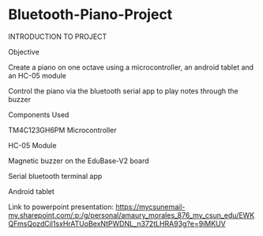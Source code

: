 # Bluetooth-Piano-Project
INTRODUCTION TO PROJECT

Objective

  Create a piano on one octave using a microcontroller, an android tablet and an HC-05 module

  Control the piano via the bluetooth serial app to play notes through the buzzer

Components Used

  TM4C123GH6PM Microcontroller

  HC-05 Module

  Magnetic buzzer on the EduBase-V2 board
  
  Serial bluetooth terminal app

  Android tablet  

  Link to powerpoint presentation: https://mycsunemail-my.sharepoint.com/:p:/g/personal/amaury_morales_876_my_csun_edu/EWKQFmsQozdCil1sxHrATUoBexNtPWDNL_n372tLHRA93g?e=9iMKUV
